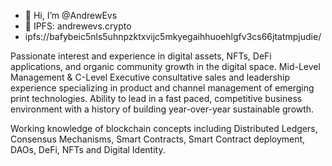- 👋 Hi, I’m @AndrewEvs
- 👀 IPFS: andrewevs.crypto
- ipfs://bafybeic5nls5uhnpzktxvijc5mkyegaihhuoehlgfv3cs66jtatmpjudie/

Passionate interest and experience in digital assets, NFTs, DeFi applications, and organic community growth in the digital space. Mid-Level Management & C-Level Executive consultative sales and leadership experience specializing in product and channel management of emerging print technologies. Ability to lead in a fast paced, competitive business environment with a history of building year-over-year sustainable growth. 

Working knowledge of blockchain concepts including Distributed Ledgers, Consensus Mechanisms, Smart Contracts, Smart Contract deployment, DAOs, DeFi, NFTs and Digital Identity. 

<!---
AndrewEvs/AndrewEvs is a ✨ special ✨ repository because its `README.md` (this file) appears on your GitHub profile.
You can click the Preview link to take a look at your changes.
--->
